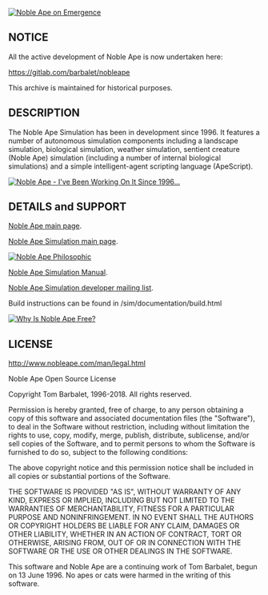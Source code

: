 [![Noble Ape on Emergence](http://i.ytimg.com/vi/BdANrTDer9c/hqdefault.jpg)](//www.youtube.com/watch?v=BdANrTDer9c "Noble Ape on Emergence")

## NOTICE

All the active development of Noble Ape is now undertaken here:

https://gitlab.com/barbalet/nobleape

This archive is maintained for historical purposes.

## DESCRIPTION

The Noble Ape Simulation has been in development since 1996. It features a number of autonomous simulation components including a landscape simulation, biological simulation, weather simulation, sentient creature (Noble Ape) simulation (including a number of internal biological simulations) and a simple intelligent-agent scripting language (ApeScript).

[![Noble Ape - I've Been Working On It Since 1996...](http://i.ytimg.com/vi/xmieOO623wY/hqdefault.jpg)](//www.youtube.com/watch?v=xmieOO623wY "Noble Ape - I've Been Working On It Since 1996...")

## DETAILS and SUPPORT

[Noble Ape main page](http://www.nobleape.com/).

[Noble Ape Simulation main page](http://www.nobleape.com/sim/).

[![Noble Ape Philosophic](http://i.ytimg.com/vi/zXDenS8mO70/hqdefault.jpg)](//www.youtube.com/watch?v=zXDenS8mO70 "Noble Ape Philosophic")

[Noble Ape Simulation Manual](http://www.nobleape.com/man/).

[Noble Ape Simulation developer mailing list](http://www.nobleape.com/mailman/listinfo/developer_nobleape.com).

Build instructions can be found in /sim/documentation/build.html

[![Why Is Noble Ape Free?](http://i.ytimg.com/vi/M8-BrQTYV20/hqdefault.jpg)](//www.youtube.com/watch?v=M8-BrQTYV20 "Why Is Noble Ape Free?")

## LICENSE

http://www.nobleape.com/man/legal.html

Noble Ape Open Source License

Copyright Tom Barbalet, 1996-2018. All rights reserved.

Permission is hereby granted, free of charge, to any person obtaining a copy of this software and associated documentation files (the "Software"), to deal in the Software without restriction, including without limitation the rights to use, copy, modify, merge, publish, distribute, sublicense, and/or sell copies of the Software, and to permit persons to whom the Software is furnished to do so, subject to the following conditions:

The above copyright notice and this permission notice shall be included in all copies or substantial portions of the Software.

THE SOFTWARE IS PROVIDED "AS IS", WITHOUT WARRANTY OF ANY KIND, EXPRESS OR IMPLIED, INCLUDING BUT NOT LIMITED TO THE WARRANTIES OF MERCHANTABILITY, FITNESS FOR A PARTICULAR PURPOSE AND NONINFRINGEMENT. IN NO EVENT SHALL THE AUTHORS OR COPYRIGHT HOLDERS BE LIABLE FOR ANY CLAIM, DAMAGES OR OTHER LIABILITY, WHETHER IN AN ACTION OF CONTRACT, TORT OR OTHERWISE, ARISING FROM, OUT OF OR IN CONNECTION WITH THE SOFTWARE OR THE USE OR OTHER DEALINGS IN THE SOFTWARE.

This software and Noble Ape are a continuing work of Tom Barbalet, begun on 13 June 1996. No apes or cats were harmed in the writing of this software.
